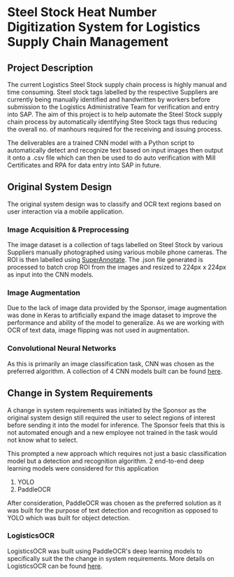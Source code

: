 # Steel Stock Heat Number Digitization System for Logistics Supply Chain Management

## Project Description

The current Logistics Steel Stock supply chain process is highly manual and time consuming. Steel stock tags labelled by the respective Suppliers are currently being manually identified and handwritten by workers before submission to the Logistics Administrative Team for verification and entry into SAP. The aim of this project is to help automate the Steel Stock supply chain process by automatically identifying Stee Stock tags thus reducing the overall no. of manhours required for the receiving and issuing process.

The deliverables are a trained CNN model with a Python script to automatically detect and recognize text based on input images then output it onto a .csv file which can then be used to do auto verification with Mill Certificates and RPA for data entry into SAP in future.

## Original System Design

The original system design was to classify and OCR text regions based on user interaction via a mobile application.

### Image Acquisition & Preprocessing

The image dataset is a collection of tags labelled on Steel Stock by various Suppliers manually photographed using various mobile phone cameras. The ROI is then labelled using [SuperAnnotate](https://superannotate.com/). The .json file generated is processed to batch crop ROI from the images and resized to 224px x 224px as input into the CNN models.

### Image Augmentation

Due to the lack of image data provided by the Sponsor, image augmentation was done in Keras to artificially expand the image dataset to improve the performance and ability of the model to generalize. As we are working with OCR of text data, image flipping was not used in augmentation.

### Convolutional Neural Networks

As this is primarily an image classification task, CNN was chosen as the preferred algorithm. A collection of 4 CNN models built can be found [here](https://github.com/dannylzj/Image_Classification_OCR/tree/main/notebooks).

## Change in System Requirements

A change in system requirements was initiated by the Sponsor as the original system design still required the user to select regions of interest before sending it into the model for inference. The Sponsor feels that this is not automated enough and a new employee not trained in the task would not know what to select.

This prompted a new approach which requires not just a basic classification model but a detection and recognition algorithm. 2 end-to-end deep learning models were considered for this application
1) YOLO
2) PaddleOCR

After consideration, PaddleOCR was chosen as the preferred solution as it was built for the purpose of text detection and recognition as opposed to YOLO which was built for object detection.

### LogisticsOCR

LogisticsOCR was built using PaddleOCR's deep learning models to specifically suit the the change in system requirements. More details on LogisticsOCR can be found [here](https://github.com/dannylzj/Image_Classification_OCR/tree/main/LogisticsOCR).

